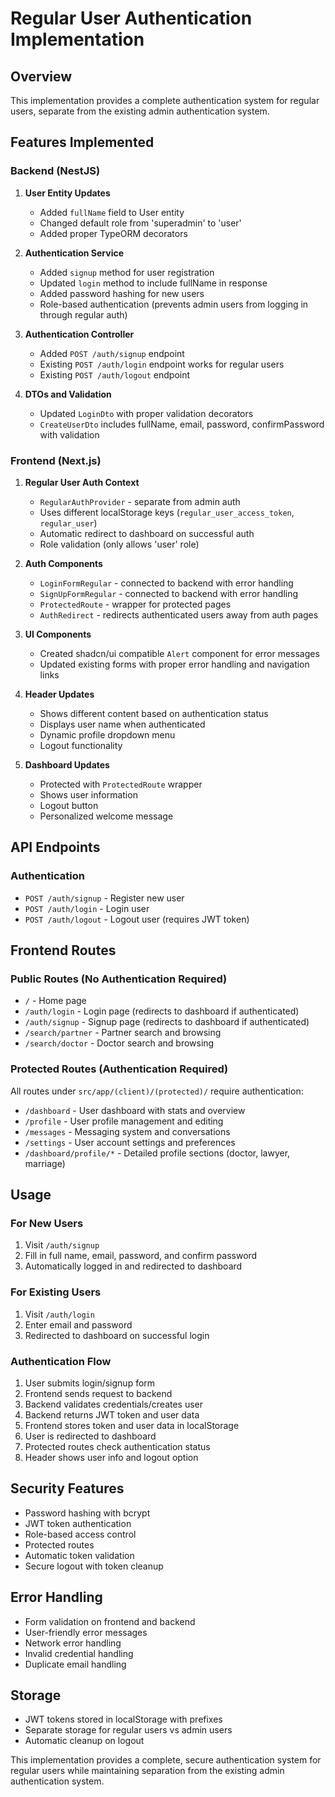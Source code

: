 # Regular User Authentication Implementation

## Overview
This implementation provides a complete authentication system for regular users, separate from the existing admin authentication system.

## Features Implemented

### Backend (NestJS)
1. **User Entity Updates**
   - Added `fullName` field to User entity
   - Changed default role from 'superadmin' to 'user'
   - Added proper TypeORM decorators

2. **Authentication Service**
   - Added `signup` method for user registration
   - Updated `login` method to include fullName in response
   - Added password hashing for new users
   - Role-based authentication (prevents admin users from logging in through regular auth)

3. **Authentication Controller**
   - Added `POST /auth/signup` endpoint
   - Existing `POST /auth/login` endpoint works for regular users
   - Existing `POST /auth/logout` endpoint

4. **DTOs and Validation**
   - Updated `LoginDto` with proper validation decorators
   - `CreateUserDto` includes fullName, email, password, confirmPassword with validation

### Frontend (Next.js)
1. **Regular User Auth Context**
   - `RegularAuthProvider` - separate from admin auth
   - Uses different localStorage keys (`regular_user_access_token`, `regular_user`)
   - Automatic redirect to dashboard on successful auth
   - Role validation (only allows 'user' role)

2. **Auth Components**
   - `LoginFormRegular` - connected to backend with error handling
   - `SignUpFormRegular` - connected to backend with error handling
   - `ProtectedRoute` - wrapper for protected pages
   - `AuthRedirect` - redirects authenticated users away from auth pages

3. **UI Components**
   - Created shadcn/ui compatible `Alert` component for error messages
   - Updated existing forms with proper error handling and navigation links

4. **Header Updates**
   - Shows different content based on authentication status
   - Displays user name when authenticated
   - Dynamic profile dropdown menu
   - Logout functionality

5. **Dashboard Updates**
   - Protected with `ProtectedRoute` wrapper
   - Shows user information
   - Logout button
   - Personalized welcome message

## API Endpoints

### Authentication
- `POST /auth/signup` - Register new user
- `POST /auth/login` - Login user
- `POST /auth/logout` - Logout user (requires JWT token)

## Frontend Routes

### Public Routes (No Authentication Required)
- `/` - Home page
- `/auth/login` - Login page (redirects to dashboard if authenticated)
- `/auth/signup` - Signup page (redirects to dashboard if authenticated)
- `/search/partner` - Partner search and browsing
- `/search/doctor` - Doctor search and browsing

### Protected Routes (Authentication Required)
All routes under `src/app/(client)/(protected)/` require authentication:
- `/dashboard` - User dashboard with stats and overview
- `/profile` - User profile management and editing
- `/messages` - Messaging system and conversations
- `/settings` - User account settings and preferences
- `/dashboard/profile/*` - Detailed profile sections (doctor, lawyer, marriage)

## Usage

### For New Users
1. Visit `/auth/signup`
2. Fill in full name, email, password, and confirm password
3. Automatically logged in and redirected to dashboard

### For Existing Users
1. Visit `/auth/login`
2. Enter email and password
3. Redirected to dashboard on successful login

### Authentication Flow
1. User submits login/signup form
2. Frontend sends request to backend
3. Backend validates credentials/creates user
4. Backend returns JWT token and user data
5. Frontend stores token and user data in localStorage
6. User is redirected to dashboard
7. Protected routes check authentication status
8. Header shows user info and logout option

## Security Features
- Password hashing with bcrypt
- JWT token authentication
- Role-based access control
- Protected routes
- Automatic token validation
- Secure logout with token cleanup

## Error Handling
- Form validation on frontend and backend
- User-friendly error messages
- Network error handling
- Invalid credential handling
- Duplicate email handling

## Storage
- JWT tokens stored in localStorage with prefixes
- Separate storage for regular users vs admin users
- Automatic cleanup on logout

This implementation provides a complete, secure authentication system for regular users while maintaining separation from the existing admin authentication system.